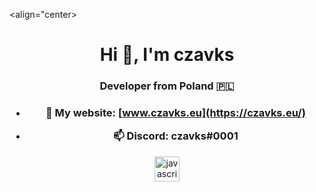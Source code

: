 <align="center>
<h1 align="center">Hi 👋, I'm czavks</h1>
<h3 align="center">Developer from Poland 🇵🇱</h3>

<h3 align="center">

- 🔭 My website: **[www.czavks.eu](https://czavks.eu/)**

- 📫 Discord: **czavks#0001**
</h3>

<p align="center"><a href="#"><img src="https://devicons.github.io/devicon/devicon.git/icons/javascript/javascript-original.svg" alt="javascript" width="40" height="40"/></a></p>
